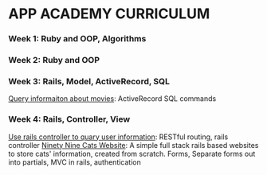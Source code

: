 # APP ACADEMY CURRICULUM

### Week 1: Ruby and OOP, Algorithms

### Week 2: Ruby and OOP

### Week 3: Rails, Model, ActiveRecord, SQL
[Query informaiton about movies](./w3d4/Movie_buff/movie_buff): ActiveRecord SQL commands
### Week 4: Rails, Controller, View
[Use rails controller to quary user information](./w4d1/first_routes): RESTful routing, rails controller
[Ninety Nine Cats Website](./w4d3/ninety_nine_cats_ii): A simple full stack rails based websites to store cats' information, created from scratch. Forms, Separate forms out into partials, MVC in rails, authentication
